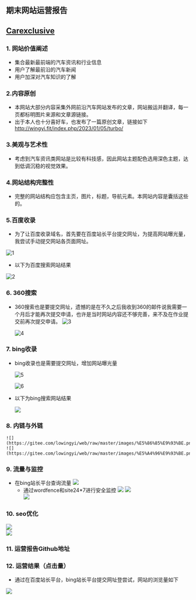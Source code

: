 ## 期末网站运营报告

## [Carexclusive](http://wingyi.fit/)

###  1. 网站价值阐述
   
- 集合最新最前端的汽车资讯和行业信息
- 用户了解最前沿的汽车新闻
- 用户加深对汽车知识的了解

### 2.内容原创

 - 本网站大部分内容采集外网前沿汽车网站发布的文章，网站搬运并翻译，每一页都标明图片来源和文章源链接。
 - 出于本人也十分喜好车，也发布了一篇原创文章，链接如下
    http://wingyi.fit/index.php/2023/01/05/turbo/

### 3.美观与艺术性
 - 考虑到汽车资讯类网站是比较有科技感，因此网站主题配色选用深色主题，达到低调沉稳的视觉效果。


### 4.网站结构完整性
 - 完整的网站结构应包含主页，图片，标题，导航元素。本网站内容是囊括这些的。

### 5.百度收录
 - 为了让百度收录域名，首先要在百度站长平台提交网址，为提高网站曝光量，我尝试手动提交网站各页面网址。

  ![1](https://gitee.com/lowingyi/web/raw/master/images/%E7%99%BE%E5%BA%A6%E7%BD%91%E5%9D%80%E6%89%8B%E5%8A%A8%E6%8F%90%E4%BA%A4.png)   

 - 以下为百度搜索网站结果

  ![2](https://gitee.com/lowingyi/web/raw/master/images/%E7%99%BE%E5%BA%A6%E6%94%B6%E5%BD%95.png)  

### 6. 360搜索
 - 360搜索也是要提交网址，遗憾的是在不久之后我收到360的邮件说我需要一个月后才能再次提交申请，也许是当时网站内容还不够完善，来不及在作业提交前再次提交申请。
     ![3](https://gitee.com/lowingyi/web/raw/master/images/360%E6%8F%90%E4%BA%A4.png) 
 
     ![4](https://gitee.com/lowingyi/web/raw/master/images/360%E6%94%B6%E5%BD%95%E5%A4%B1%E8%B4%A5.jpg)  

### 7. bing收录
 - bing收录也是需要提交网址，增加网站曝光量

      ![5](https://gitee.com/lowingyi/web/raw/master/images/bing%E7%BD%91%E5%9D%80%E6%8F%90%E4%BA%A4.png) 
 
      ![6](https://gitee.com/lowingyi/web/raw/master/images/bing%E7%BD%91%E5%9D%80%E6%89%8B%E5%8A%A8%E6%8F%90%E4%BA%A4.png) 
 
 - 以下为bing搜索网站结果

     ![](https://gitee.com/lowingyi/web/raw/master/images/bing%E6%94%B6%E5%BD%95.png)

### 8. 内链与外链

    ![](https://gitee.com/lowingyi/web/raw/master/images/%E5%86%85%E9%93%BE.png)  
    ![](https://gitee.com/lowingyi/web/raw/master/images/%E5%A4%96%E9%93%BE.png)  


### 9. 流量与监控
- 在bing站长平台查询流量
![](https://gitee.com/lowingyi/web/raw/master/images/%E6%B5%81%E9%87%8F.png)
    - 通过wordfence和site24*7进行安全监控
![](https://gitee.com/lowingyi/web/raw/master/images/Wordfence1.png)
![](https://gitee.com/lowingyi/web/raw/master/images/Wordfence.jpg)  
![](https://gitee.com/lowingyi/web/raw/master/images/%E7%9B%91%E6%8E%A7.png)  

### 10. seo优化

![](https://gitee.com/lowingyi/web/raw/master/images/seo.png)  
![](https://gitee.com/lowingyi/web/raw/master/images/seo%E4%BC%98%E5%8C%96.png)  


### 11. 运营报告Github地址


### 12. 运营结果（点击量）
  - 通过在百度站长平台，bing站长平台提交网址登尝试，网站的浏览量如下

![](https://gitee.com/lowingyi/web/raw/master/images/%E6%B5%8F%E8%A7%88%E9%87%8F.png) 
